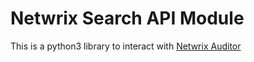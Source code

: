 # Netwrix Search API Module

This is a python3 library to interact with [Netwrix Auditor](https://www.netwrix.com/auditor.html) 

